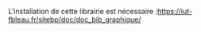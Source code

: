 L'installation de cette librairie est nécessaire :https://iut-fbleau.fr/sitebp/doc/doc_bib_graphique/
